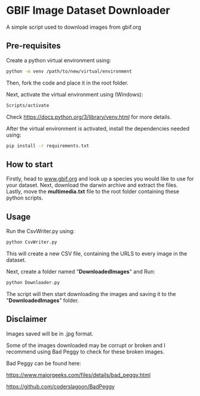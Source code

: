 
# GBIF Image Dataset Downloader

A simple script used to download images from gbif.org




## Pre-requisites

Create a python virtual environment using:
```bash
python -m venv /path/to/new/virtual/environment
```

Then, fork the code and place it in the root folder.

Next, activate the virtual environment using (Windows):
```bash
Scripts/activate
```

Check https://docs.python.org/3/library/venv.html for more details.

After the virtual environment is activated, install the dependencies needed using:

```bash
pip install -r requirements.txt
```
    
## How to start

Firstly, head to www.gbif.org and look up a species you would like to use for your dataset. Next, download the darwin archive and extract the files. Lastly, move the **multimedia.txt** file to the root folder containing these python scripts.



## Usage

Run the CsvWriter.py using:
```bash
python CsvWriter.py
```
This will create a new CSV file, containing the URLS to every image in the dataset.

Next, create a folder named "**DownloadedImages**" and Run:
```bash
python Downloader.py
```
The script will then start downloading the images and saving it to the "**DownloadedImages**" folder.

## Disclaimer

Images saved will be in .jpg format.


Some of the images downloaded may be corrupt or broken and I recommend using Bad Peggy to check for these broken images.

Bad Peggy can be found here: 

https://www.majorgeeks.com/files/details/bad_peggy.html

https://github.com/coderslagoon/BadPeggy
